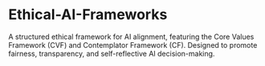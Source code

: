 # Ethical-AI-Frameworks
A structured ethical framework for AI alignment, featuring the Core Values Framework (CVF) and Contemplator Framework (CF). Designed to promote fairness, transparency, and self-reflective AI decision-making.
